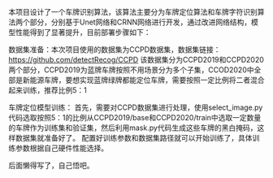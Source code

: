 本项目设计了一个车牌识别算法，该算法主要分为车牌定位算法和车牌字符识别算法两个部分，分别基于Unet网络和CRNN网络进行开发，通过改进网络结构，模型性能得到了显著提升，目前部署步骤如下：

数据集准备：本次项目使用的数据集为CCPD数据集，数据集链接：https://github.com/detectRecog/CCPD
该数据集分为CCPD2019和CCPD2020两个部分，CCPD2019为蓝牌车牌按照不用场景分为多个子集，CCOD2020中全部是新能源车牌，要想实现蓝牌绿牌都能定位车牌，需要按照一定比例将二者混合起来训练，推荐比例5：1

车牌定位模型训练：
首先，需要对CCPD数据集进行处理，使用select_image.py代码选取按照5：1的比例从CCPD2019/base和CCPD2020/train中选取一定数量的车牌作为训练集和验证集，然后利用mask.py代码生成这些车牌的黑白掩码，这样数据集就准备好了。
配置好训练参数和数据集路径就可以开始训练了，具体训练参数根据自己硬件性能选择。

后面懒得写了，自己悟吧。
